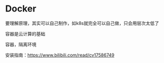 # Docker



要理解原理，其实可以自己制作，如k8s就完全可以自己做，只会用层次太低了



容器是云计算的基础



容器，隔离环境



安装指南：https://www.bilibili.com/read/cv17586749



